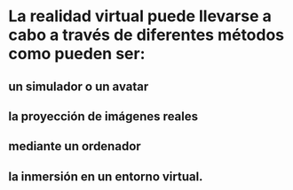 # La realidad virtual puede llevarse a cabo a través de diferentes métodos como pueden ser: 
## un simulador o un avatar
## la proyección de imágenes reales
## mediante un ordenador 
## la inmersión en un entorno virtual.

